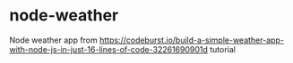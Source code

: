 # node-weather
Node weather app from https://codeburst.io/build-a-simple-weather-app-with-node-js-in-just-16-lines-of-code-32261690901d tutorial
